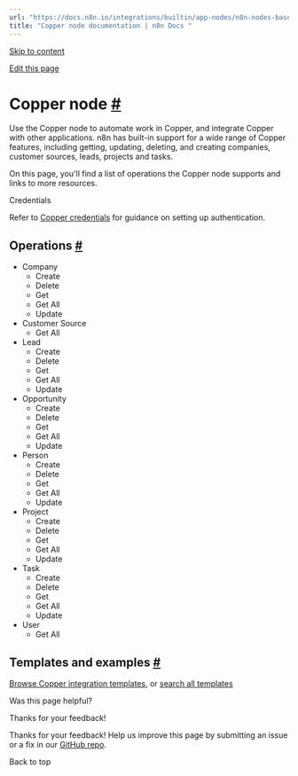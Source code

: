 ```yaml
---
url: "https://docs.n8n.io/integrations/builtin/app-nodes/n8n-nodes-base.copper/"
title: "Copper node documentation | n8n Docs "
---
```


[Skip to content](https://docs.n8n.io/integrations/builtin/app-nodes/n8n-nodes-base.copper/#copper-node)

[Edit this page](https://github.com/n8n-io/n8n-docs/edit/main/docs/integrations/builtin/app-nodes/n8n-nodes-base.copper.md "Edit this page")

# Copper node [\#](https://docs.n8n.io/integrations/builtin/app-nodes/n8n-nodes-base.copper/\#copper-node "Permanent link")

Use the Copper node to automate work in Copper, and integrate Copper with other applications. n8n has built-in support for a wide range of Copper features, including getting, updating, deleting, and creating companies, customer sources, leads, projects and tasks.

On this page, you'll find a list of operations the Copper node supports and links to more resources.

Credentials

Refer to [Copper credentials](https://docs.n8n.io/integrations/builtin/credentials/copper/) for guidance on setting up authentication.

## Operations [\#](https://docs.n8n.io/integrations/builtin/app-nodes/n8n-nodes-base.copper/\#operations "Permanent link")

- Company
  - Create
  - Delete
  - Get
  - Get All
  - Update
- Customer Source
  - Get All
- Lead
  - Create
  - Delete
  - Get
  - Get All
  - Update
- Opportunity
  - Create
  - Delete
  - Get
  - Get All
  - Update
- Person
  - Create
  - Delete
  - Get
  - Get All
  - Update
- Project
  - Create
  - Delete
  - Get
  - Get All
  - Update
- Task
  - Create
  - Delete
  - Get
  - Get All
  - Update
- User
  - Get All

## Templates and examples [\#](https://docs.n8n.io/integrations/builtin/app-nodes/n8n-nodes-base.copper/\#templates-and-examples "Permanent link")

[Browse Copper integration templates](https://n8n.io/integrations/copper/), or [search all templates](https://n8n.io/workflows/)

Was this page helpful?






Thanks for your feedback!






Thanks for your feedback! Help us improve this page by submitting an issue or a fix in our [GitHub repo](https://github.com/n8n-io/n8n-docs).


Back to top